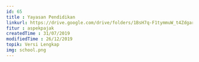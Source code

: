 ```yaml
---
id: 65
title : Yayasan Pendidikan
linkurl: https://drive.google.com/drive/folders/1BsH7q-F1tymmuW_t4ZdgarfWmT4F2VDB?usp=sharing
fitur : aspekpajak
createdTime : 31/07/2019
modifiedTime : 26/12/2019
topik: Versi Lengkap
img: school.png
---
```

